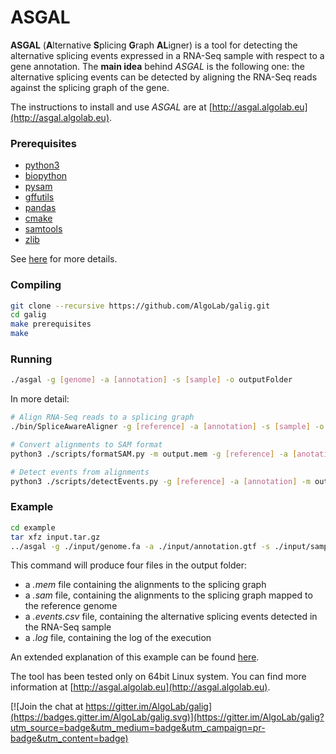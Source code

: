 # ASGAL

**ASGAL** (**A**lternative **S**plicing **G**raph **AL**igner) is a
tool for detecting the alternative splicing events expressed in a
RNA-Seq sample with respect to a gene annotation. The **main idea**
behind _ASGAL_ is the following one: the alternative splicing events can
be detected by aligning the RNA-Seq reads against the splicing graph
of the gene.

The instructions to install and use _ASGAL_ are at
[http://asgal.algolab.eu](http://asgal.algolab.eu).


### Prerequisites
  * [python3](https://www.python.org)
  * [biopython](http://biopython.org)
  * [pysam](https://pysam.readthedocs.io/en/latest/index.html)
  * [gffutils](http://daler.github.io/gffutils/)
  * [pandas](https://pandas.pydata.org/)
  * [cmake](https://cmake.org)
  * [samtools](http://samtools.sourceforge.net/)
  * [zlib](http://zlib.net/)

See <a href="http://asgal.algolab.eu/documentation#installation" target="_blank">here</a> for more details.

### Compiling
```bash
git clone --recursive https://github.com/AlgoLab/galig.git
cd galig
make prerequisites
make
```

### Running
```bash
./asgal -g [genome] -a [annotation] -s [sample] -o outputFolder
```

In more detail:
```bash
# Align RNA-Seq reads to a splicing graph
./bin/SpliceAwareAligner -g [reference] -a [annotation] -s [sample] -o outputFolder/output.mem

# Convert alignments to SAM format
python3 ./scripts/formatSAM.py -m output.mem -g [reference] -a [anotation] -o outputFolder/output.sam

# Detect events from alignments
python3 ./scripts/detectEvents.py -g [reference] -a [annotation] -m output.mem -o outputFolder/output.events.csv
```

### Example
```bash
cd example
tar xfz input.tar.gz
../asgal -g ./input/genome.fa -a ./input/annotation.gtf -s ./input/sample_1.fa -o outputFolder
```

This command will produce four files in the output folder:
  * a _.mem_ file containing the alignments to the splicing graph
  * a _.sam_ file, containing the alignments to the splicing graph mapped to the reference genome
  * a _.events.csv_ file, containing the alternative splicing events detected in the RNA-Seq sample
  * a _.log_ file, containing the log of the execution

An extended explanation of this example can be found <a href="http://asgal.algolab.eu/documentation#example" target="_blank">here</a>.


The tool has been tested only on 64bit Linux system. You can find more information at [http://asgal.algolab.eu](http://asgal.algolab.eu).

[![Join the chat at https://gitter.im/AlgoLab/galig](https://badges.gitter.im/AlgoLab/galig.svg)](https://gitter.im/AlgoLab/galig?utm_source=badge&utm_medium=badge&utm_campaign=pr-badge&utm_content=badge)
